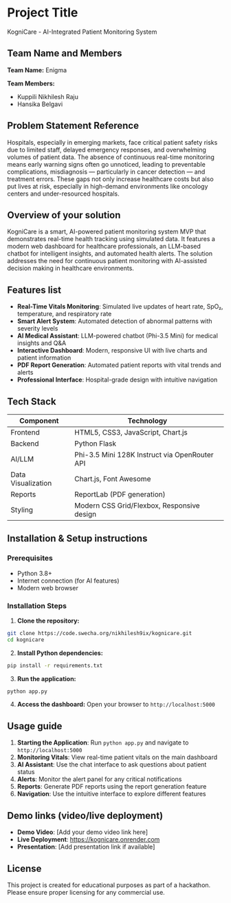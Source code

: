 # Project Title

KogniCare - AI-Integrated Patient Monitoring System

## Team Name and Members

**Team Name:** Enigma

**Team Members:**
- Kuppili Nikhilesh Raju
- Hansika Belgavi

## Problem Statement Reference

Hospitals, especially in emerging markets, face critical patient safety risks due to limited staff, delayed emergency responses, and overwhelming volumes of patient data. The absence of continuous real-time monitoring means early warning signs often go unnoticed, leading to preventable complications, misdiagnosis — particularly in cancer detection — and treatment errors. These gaps not only increase healthcare costs but also put lives at risk, especially in high-demand environments like oncology centers and under-resourced hospitals.

## Overview of your solution

KogniCare is a smart, AI-powered patient monitoring system MVP that demonstrates real-time health tracking using simulated data. It features a modern web dashboard for healthcare professionals, an LLM-based chatbot for intelligent insights, and automated health alerts. The solution addresses the need for continuous patient monitoring with AI-assisted decision making in healthcare environments.

## Features list

- **Real-Time Vitals Monitoring**: Simulated live updates of heart rate, SpO₂, temperature, and respiratory rate
- **Smart Alert System**: Automated detection of abnormal patterns with severity levels
- **AI Medical Assistant**: LLM-powered chatbot (Phi-3.5 Mini) for medical insights and Q&A
- **Interactive Dashboard**: Modern, responsive UI with live charts and patient information
- **PDF Report Generation**: Automated patient reports with vital trends and alerts
- **Professional Interface**: Hospital-grade design with intuitive navigation

## Tech Stack

| Component | Technology |
|-----------|------------|
| Frontend | HTML5, CSS3, JavaScript, Chart.js |
| Backend | Python Flask |
| AI/LLM | Phi-3.5 Mini 128K Instruct via OpenRouter API |
| Data Visualization | Chart.js, Font Awesome |
| Reports | ReportLab (PDF generation) |
| Styling | Modern CSS Grid/Flexbox, Responsive design |

## Installation & Setup instructions

### Prerequisites
- Python 3.8+
- Internet connection (for AI features)
- Modern web browser

### Installation Steps

1. **Clone the repository:**
```bash
git clone https://code.swecha.org/nikhilesh9ix/kognicare.git
cd kognicare
```

2. **Install Python dependencies:**
```bash
pip install -r requirements.txt
```

3. **Run the application:**
```bash
python app.py
```

4. **Access the dashboard:**
Open your browser to `http://localhost:5000`

## Usage guide

1. **Starting the Application**: Run `python app.py` and navigate to `http://localhost:5000`
2. **Monitoring Vitals**: View real-time patient vitals on the main dashboard
3. **AI Assistant**: Use the chat interface to ask questions about patient status
4. **Alerts**: Monitor the alert panel for any critical notifications
5. **Reports**: Generate PDF reports using the report generation feature
6. **Navigation**: Use the intuitive interface to explore different features

## Demo links (video/live deployment)

- **Demo Video**: [Add your demo video link here]
- **Live Deployment**: https://kognicare.onrender.com
- **Presentation**: [Add presentation link if available]

## License

This project is created for educational purposes as part of a hackathon. Please ensure proper licensing for any commercial use.

